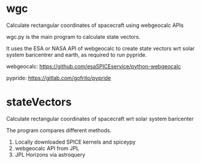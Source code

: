 # wgc
Calculate rectangular coordinates of spacecraft using webgeocalc APIs

wgc.py is the main program to calculate state vectors.

It uses the ESA or NASA API of webgeocalc to create state vectors wrt solar system baricentrer and earth, as required to run pypride.

webgeocalc: https://github.com/esaSPICEservice/python-webgeocalc

pypride: https://gitlab.com/gofrito/pypride


# stateVectors
Calculate rectangular coordinates of spacecraft wrt solar system baricenter

The program compares different methods.

1) Locally downloaded SPICE kernels and spiceypy
2) webgeocalc API from JPL
3) JPL Horizons via astroquery
